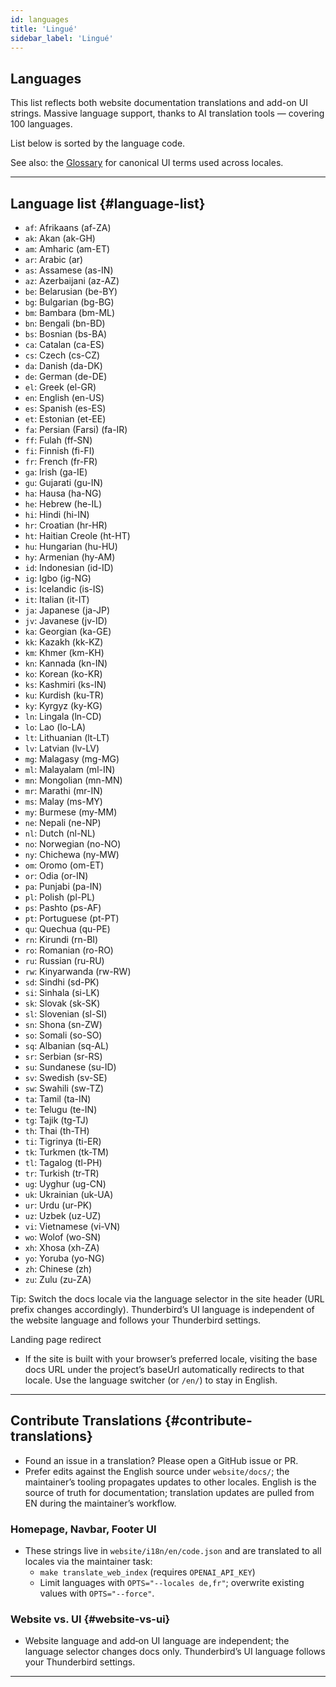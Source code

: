 ```yaml
---
id: languages
title: 'Lingué'
sidebar_label: 'Lingué'
---
```


## Languages

This list reflects both website documentation translations and add-on UI strings.
Massive language support, thanks to AI translation tools — covering 100 languages.

List below is sorted by the language code.

See also: the [Glossary](glossary) for canonical UI terms used across locales.

---

## Language list {#language-list}

- `af`: Afrikaans (af-ZA)
- `ak`: Akan (ak-GH)
- `am`: Amharic (am-ET)
- `ar`: Arabic (ar)
- `as`: Assamese (as-IN)
- `az`: Azerbaijani (az-AZ)
- `be`: Belarusian (be-BY)
- `bg`: Bulgarian (bg-BG)
- `bm`: Bambara (bm-ML)
- `bn`: Bengali (bn-BD)
- `bs`: Bosnian (bs-BA)
- `ca`: Catalan (ca-ES)
- `cs`: Czech (cs-CZ)
- `da`: Danish (da-DK)
- `de`: German (de-DE)
- `el`: Greek (el-GR)
- `en`: English (en-US)
- `es`: Spanish (es-ES)
- `et`: Estonian (et-EE)
- `fa`: Persian (Farsi) (fa-IR)
- `ff`: Fulah (ff-SN)
- `fi`: Finnish (fi-FI)
- `fr`: French (fr-FR)
- `ga`: Irish (ga-IE)
- `gu`: Gujarati (gu-IN)
- `ha`: Hausa (ha-NG)
- `he`: Hebrew (he-IL)
- `hi`: Hindi (hi-IN)
- `hr`: Croatian (hr-HR)
- `ht`: Haitian Creole (ht-HT)
- `hu`: Hungarian (hu-HU)
- `hy`: Armenian (hy-AM)
- `id`: Indonesian (id-ID)
- `ig`: Igbo (ig-NG)
- `is`: Icelandic (is-IS)
- `it`: Italian (it-IT)
- `ja`: Japanese (ja-JP)
- `jv`: Javanese (jv-ID)
- `ka`: Georgian (ka-GE)
- `kk`: Kazakh (kk-KZ)
- `km`: Khmer (km-KH)
- `kn`: Kannada (kn-IN)
- `ko`: Korean (ko-KR)
- `ks`: Kashmiri (ks-IN)
- `ku`: Kurdish (ku-TR)
- `ky`: Kyrgyz (ky-KG)
- `ln`: Lingala (ln-CD)
- `lo`: Lao (lo-LA)
- `lt`: Lithuanian (lt-LT)
- `lv`: Latvian (lv-LV)
- `mg`: Malagasy (mg-MG)
- `ml`: Malayalam (ml-IN)
- `mn`: Mongolian (mn-MN)
- `mr`: Marathi (mr-IN)
- `ms`: Malay (ms-MY)
- `my`: Burmese (my-MM)
- `ne`: Nepali (ne-NP)
- `nl`: Dutch (nl-NL)
- `no`: Norwegian (no-NO)
- `ny`: Chichewa (ny-MW)
- `om`: Oromo (om-ET)
- `or`: Odia (or-IN)
- `pa`: Punjabi (pa-IN)
- `pl`: Polish (pl-PL)
- `ps`: Pashto (ps-AF)
- `pt`: Portuguese (pt-PT)
- `qu`: Quechua (qu-PE)
- `rn`: Kirundi (rn-BI)
- `ro`: Romanian (ro-RO)
- `ru`: Russian (ru-RU)
- `rw`: Kinyarwanda (rw-RW)
- `sd`: Sindhi (sd-PK)
- `si`: Sinhala (si-LK)
- `sk`: Slovak (sk-SK)
- `sl`: Slovenian (sl-SI)
- `sn`: Shona (sn-ZW)
- `so`: Somali (so-SO)
- `sq`: Albanian (sq-AL)
- `sr`: Serbian (sr-RS)
- `su`: Sundanese (su-ID)
- `sv`: Swedish (sv-SE)
- `sw`: Swahili (sw-TZ)
- `ta`: Tamil (ta-IN)
- `te`: Telugu (te-IN)
- `tg`: Tajik (tg-TJ)
- `th`: Thai (th-TH)
- `ti`: Tigrinya (ti-ER)
- `tk`: Turkmen (tk-TM)
- `tl`: Tagalog (tl-PH)
- `tr`: Turkish (tr-TR)
- `ug`: Uyghur (ug-CN)
- `uk`: Ukrainian (uk-UA)
- `ur`: Urdu (ur-PK)
- `uz`: Uzbek (uz-UZ)
- `vi`: Vietnamese (vi-VN)
- `wo`: Wolof (wo-SN)
- `xh`: Xhosa (xh-ZA)
- `yo`: Yoruba (yo-NG)
- `zh`: Chinese (zh)
- `zu`: Zulu (zu-ZA)

Tip: Switch the docs locale via the language selector in the site header (URL prefix changes accordingly). Thunderbird’s UI language is independent of the website language and follows your Thunderbird settings.

Landing page redirect

- If the site is built with your browser’s preferred locale, visiting the base docs URL under the project’s baseUrl automatically redirects to that locale. Use the language switcher (or `/en/`) to stay in English.

---

## Contribute Translations {#contribute-translations}

- Found an issue in a translation? Please open a GitHub issue or PR.
- Prefer edits against the English source under `website/docs/`; the maintainer’s tooling propagates updates to other locales.
  English is the source of truth for documentation; translation updates are pulled from EN during the maintainer’s workflow.

### Homepage, Navbar, Footer UI

- These strings live in `website/i18n/en/code.json` and are translated to all locales via the maintainer task:
  - `make translate_web_index` (requires `OPENAI_API_KEY`)
  - Limit languages with `OPTS="--locales de,fr"`; overwrite existing values with `OPTS="--force"`.

### Website vs. UI {#website-vs-ui}

- Website language and add‑on UI language are independent; the language selector changes docs only. Thunderbird’s UI language follows your Thunderbird settings.

---
